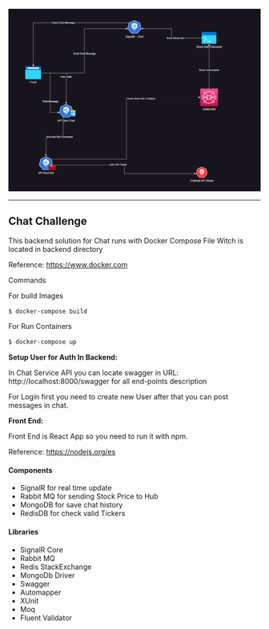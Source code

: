 ![Chat Challenge](assets/solution.diagram.png)


---

## Chat Challenge

This backend solution for Chat runs with Docker Compose File Witch is located in backend directory

Reference: https://www.docker.com

Commands

For build Images
```bash
$ docker-compose build
```

For Run Containers
```bash
$ docker-compose up
```


**Setup User for Auth In Backend:**

In Chat Service API you can locate swagger in URL: http://localhost:8000/swagger for all end-points description

For Login first you need to create new User after that you can post messages in chat.



**Front End:**

Front End is React App so you need to run it with npm.

Reference: https://nodejs.org/es

#### Components
- SignalR for real time update
- Rabbit MQ for sending Stock Price to Hub
- MongoDB for save chat history
- RedisDB for check valid Tickers


#### Libraries
- SignalR Core
- Rabbit MQ
- Redis StackExchange
- MongoDb Driver
- Swagger 
- Automapper
- XUnit
- Moq
- Fluent Validator